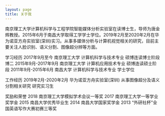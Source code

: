 ```yaml
---
layout: page
title: 关于我 
---
```


南京理工大学计算机科学与工程学院智能媒体分析实验室在读博士生，导师为唐金辉教授。2015年6月于南昌大学取得工学学士学位。2019年2月至2020年2月在华为诺亚方舟实验室(深圳)实习。从事多媒体分析与计算机视觉相关的研究，目前主要关注人脸识别、语义分割、图像超分辨等方面。

学习经历
2017年9月至今				  南京理工大学 计算机科学与技术专业 硕博连读博士阶段  博二
2015年9月-2017年9月		南京理工大学 计算机应用技术专业 硕博连读硕士阶段
2011年9月-2015年6月 	南昌大学 计算机科学与技术专业 学士学位

工作经历
2019年2月-2020年2月   华为诺亚方舟实验室(深圳) 从事图像超分及语义分割相关研究 研究实习生

奖励和荣誉
2018  南京理工大学模拟学术会议一等奖
2017	南京理工大学一等学业奖学金
2015	南昌大学优秀毕业生
2014	南昌大学国家奖学金
2013	“外研社杯”全国英语写作大赛初赛三等奖






